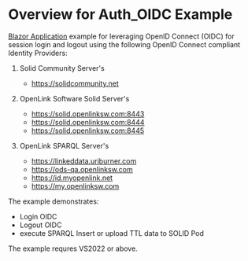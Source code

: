 # Overview for Auth_OIDC Example

[Blazor Application](https://learn.microsoft.com/en-us/aspnet/core/blazor/?view=aspnetcore-6.0) example for leveraging OpenID Connect (OIDC) for session login and logout using the following OpenID Connect compliant Identity Providers:

1. Solid Community Server's 
    - https://solidcommunity.net

2. OpenLink Software Solid Server's  
    - https://solid.openlinksw.com:8443
    - https://solid.openlinksw.com:8444
    - https://solid.openlinksw.com:8445

3. OpenLink SPARQL Server's
    - https://linkeddata.uriburner.com
    - https://ods-qa.openlinksw.com
    - https://id.myopenlink.net
    - https://my.openlinksw.com

The example demonstrates:
 - Login OIDC
 - Logout OIDC
 - execute SPARQL Insert or upload TTL data to SOLID Pod


The example requres VS2022 or above.
